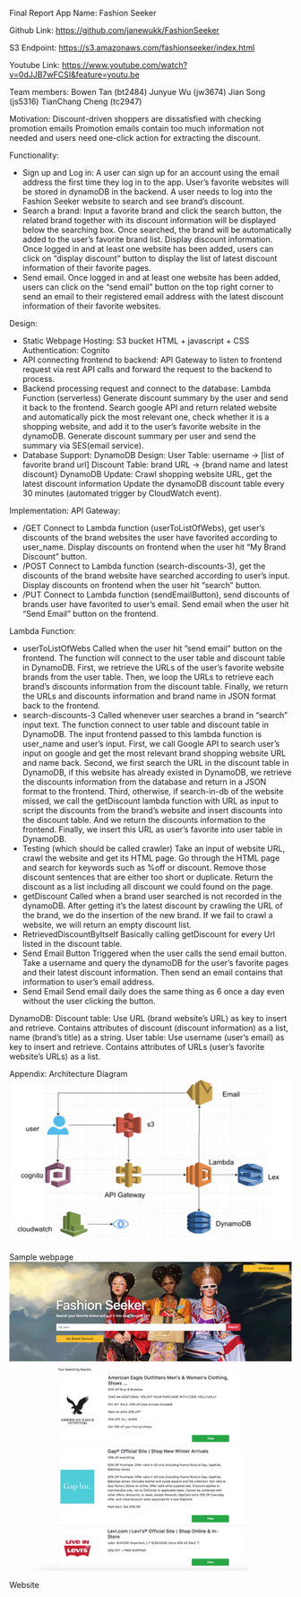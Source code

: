 Final Report
App Name: Fashion Seeker

Github Link: https://github.com/janewukk/FashionSeeker

S3 Endpoint: https://s3.amazonaws.com/fashionseeker/index.html

Youtube Link: https://www.youtube.com/watch?v=0dJJB7wFCSI&feature=youtu.be

Team members:
Bowen Tan (bt2484)
Junyue Wu (jw3674)
Jian Song (js5316)
TianChang Cheng (tc2947)

Motivation:
Discount-driven shoppers are dissatisfied with checking promotion emails
Promotion emails contain too much information not needed and users need one-click action for extracting the discount.

Functionality:
- Sign up and Log in: 
A user can sign up for an account using the email address the first time they log in to the app.
User’s favorite websites will be stored in dynamoDB in the backend.
A user needs to log into the Fashion Seeker website to search and see brand’s discount.
- Search a brand:
Input a favorite brand and click the search button, the related brand together with its discount information will be displayed below the searching box.
Once searched, the brand will be automatically added to the user’s favorite brand list.
Display discount information. Once logged in and at least one website has been added, users can click on “display discount” button to display the list of latest discount information of their favorite pages.
- Send email. Once logged in and at least one website has been added, users can click on the “send email” button on the top right corner to send an email to their registered email address with the latest discount information of their favorite websites.

Design:
- Static Webpage Hosting: 
S3 bucket
HTML + javascript + CSS
Authentication: Cognito
- API connecting frontend to backend: 
API Gateway to listen to frontend request via rest API calls and forward the request to the backend to process.
- Backend processing request and connect to the database: 
Lambda Function (serverless)
Generate discount summary by the user and send it back to the frontend.
Search google API and return related website and automatically pick the most relevant one, check whether it is a shopping website, and add it to the user’s favorite website in the dynamoDB.
Generate discount summary per user and send the summary via SES(email service).
- Database Support: 
DynamoDB Design:
User Table: username -> [list of favorite brand url]
Discount Table: brand URL -> {brand name and latest discount}
DynamoDB Update:
Crawl shopping website URL, get the latest discount information
Update the dynamoDB discount table every 30 minutes (automated trigger by CloudWatch event).

Implementation:
API Gateway:
- /GET
Connect to Lambda function (userToListOfWebs), get user’s discounts of the brand websites the user have favorited according to user_name. Display discounts on frontend when the user hit “My Brand Discount” button.
- /POST
Connect to Lambda function (search-discounts-3), get the discounts of the brand website have searched according to user’s input. Display discounts on frontend when the user hit “search” button.
- /PUT
Connect to Lambda function (sendEmailButton), send discounts of brands user have favorited to user’s email. Send email when the user hit “Send Email” button on the frontend.

Lambda Function:
- userToListOfWebs
Called when the user hit ”send email” button on the frontend. The function will connect to the user table and discount table in DynamoDB. First, we retrieve the URLs of the user’s favorite website brands from the user table. Then, we loop the URLs to retrieve each brand’s discounts information from the discount table. Finally, we return the URLs and discounts information and brand name in JSON format back to the frontend.
- search-discounts-3
Called whenever user searches a brand in “search” input text. The function connect to user table and discount table in DynamoDB. The input frontend passed to this lambda function is user_name and user’s input. First, we call Google API to search user’s input on google and get the most relevant brand shopping website URL and name back. Second, we first search the URL in the discount table in DynamoDB, if this website has already existed in DynamoDB, we retrieve the discounts information from the database and return in a JSON format to the frontend. Third, otherwise, if search-in-db of the website missed, we call the getDiscount lambda function with URL as input to script the discounts from the brand’s website and insert discounts into the discount table. And we return the discounts information to the frontend. Finally, we insert this URL as user’s favorite into user table in DynamoDB.
- Testing (which should be called crawler)
Take an input of website URL, crawl the website and get its HTML page. Go through the HTML page and search for keywords such as %off or discount. Remove those discount sentences that are either too short or duplicate. Return the discount as a list including all discount we could found on the page.
- getDiscount
Called when a brand user searched is not recorded in the dynamoDB. After getting it’s the latest discount by crawling the URL of the brand, we do the insertion of the new brand. If we fail to crawl a website, we will return an empty discount list.
- RetrievedDiscountByItself
Basically calling getDiscount for every Url listed in the discount table.
- Send Email Button
Triggered when the user calls the send email button. Take a username and query the dynamoDB for the user’s favorite pages and their latest discount information. Then send an email contains that information to user’s email address.
- Send Email
Send email daily does the same thing as 6 once a day even without the user clicking the button.


DynamoDB:
Discount table:
Use URL (brand website’s URL) as key to insert and retrieve. Contains attributes of discount (discount information) as a list, name (brand’s title) as a string.
User table:
Use username (user’s email) as key to insert and retrieve. Contains attributes of URLs (user’s favorite website’s URLs) as a list.


Appendix:
Architecture Diagram
![alt text](/img/architecture.png)

Sample webpage
![alt text](/img/webpage.jpg)

Website

